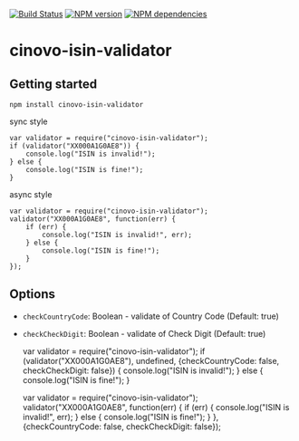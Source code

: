 
[![Build Status](https://secure.travis-ci.org/cinovo/node-isin-validator.png)](http://travis-ci.org/cinovo/node-isin-validator)
[![NPM version](https://badge.fury.io/js/cinovo-isin-validator.png)](http://badge.fury.io/js/cinovo-isin-validator)
[![NPM dependencies](https://david-dm.org/cinovo/node-isin-validator.png)](https://david-dm.org/cinovo/node-isin-validator)

# cinovo-isin-validator

## Getting started

	npm install cinovo-isin-validator

sync style

	var validator = require("cinovo-isin-validator");
	if (validator("XX000A1G0AE8")) {
		console.log("ISIN is invalid!");
	} else {
		console.log("ISIN is fine!");
	}

async style

	var validator = require("cinovo-isin-validator");
	validator("XX000A1G0AE8", function(err) {
		if (err) {
			console.log("ISIN is invalid!", err);
		} else {
			console.log("ISIN is fine!");
		}
	});

## Options

* `checkCountryCode`: Boolean - validate of Country Code (Default: true)
* `checkCheckDigit`: Boolean -  validate of Check Digit (Default: true)

	var validator = require("cinovo-isin-validator");
	if (validator("XX000A1G0AE8"), undefined, {checkCountryCode: false, checkCheckDigit: false}) {
		console.log("ISIN is invalid!");
	} else {
		console.log("ISIN is fine!");
	}

	var validator = require("cinovo-isin-validator");
	validator("XX000A1G0AE8", function(err) {
		if (err) {
			console.log("ISIN is invalid!", err);
		} else {
			console.log("ISIN is fine!");
		}
	}, {checkCountryCode: false, checkCheckDigit: false});
